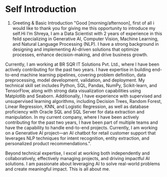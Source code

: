 # Self Introduction
1. Greeting & Basic Introduction
"Good [morning/afternoon],  first of all i would like to thank you for giving me  this opportunity to introduce my self.Hi I’m Shreya,  I am a Data Scientist with 2 years of experience  in this feild specializing in Generative AI, Computer Vision, Machine Learning, and Natural Language Processing (NLP). I have a strong background in designing and implementing AI-driven solutions that optimize processes, enhance decision-making, and drive business growth.

Currently, I am working at BR SQR IT Solutions Pvt. Ltd., where I have been actively contributing for the past two years. I have expertise in building end-to-end machine learning pipelines, covering problem definition, data preprocessing, model development, validation, and deployment. My technical skill set includes Python, SQL, Pandas, NumPy, Scikit-learn, and TensorFlow, along with strong data visualization capabilities using Matplotlib and Seaborn. Additionally, I have experience with supervised and unsupervised learning algorithms, including Decision Trees, Random Forest, Linear Regression, KNN, and Logistic Regression, as well as database proficiency with Oracle SQL and SQL Server for data extraction and manipulation.
In my current company, where I have been actively contributing for the past two years, I have been part of multiple teams and have the capability to handle end-to-end projects. Currently, I am working on a Generative AI project—an AI chatbot for retail customer support that leverages NLP techniques for intent recognition, entity extraction, and personalized product recommendations.".

Beyond technical expertise, I excel at working both independently and collaboratively, effectively managing projects, and driving impactful AI solutions. I am passionate about leveraging AI to solve real-world problems and create meaningful impact.
This is all about me.
